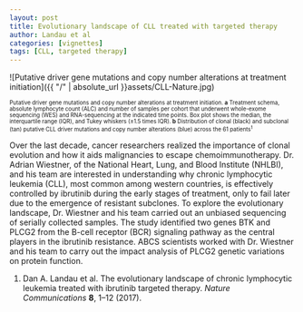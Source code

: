 ```yaml
---
layout: post
title: Evolutionary landscape of CLL treated with targeted therapy
author: Landau et al
categories: [vignettes]
tags: [CLL, targeted therapy]
---
```


![Putative driver gene mutations and copy number alterations at treatment initiation]({{ "/" | absolute_url }}assets/CLL-Nature.jpg)

<sup><sub>Putative driver gene mutations and copy number alterations at treatment initiation. **a** Treatment schema, absolute lymphocyte count (ALC) and number of samples per cohort that underwent whole-exome sequencing (WES) and RNA-sequencing at the indicated time points. Box plot shows the median, the interquartile range (IQR), and Tukey whiskers (±1.5 times IQR). **b** Distribution of clonal (black) and subclonal (tan) putative CLL driver mutations and copy number alterations (blue) across the 61 patients<sup>1</sup></sub></sup>

Over the last decade, cancer researchers realized the importance of clonal evolution and how it aids malignancies to escape chemoimmunotherapy. Dr. Adrian Wiestner, of the National Heart, Lung, and Blood Institute (NHLBI), and his team are interested in understanding why chronic lymphocytic leukemia (CLL), most common among western countries, is effectively controlled by ibrutinib during the early stages of treatment, only to fail later due to the emergence of resistant subclones. To explore the evolutionary landscape, Dr. Wiestner and his team carried out an unbiased sequencing of serially collected samples. The study identified two genes BTK and PLCG2 from the B-cell receptor (BCR) signaling pathway as the central players in the ibrutinib resistance. ABCS scientists worked with Dr. Wiestner and his team to carry out the impact analysis of PLCG2 genetic variations on protein function.

1. Dan A. Landau et al. The evolutionary landscape of chronic lymphocytic leukemia treated with ibrutinib targeted therapy. *Nature Communications* **8**, 1–12 (2017).